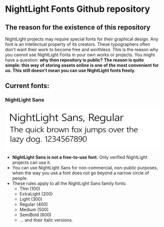 # NightLight Fonts Github repository

## The reason for the existence of this repository
NightLight projects may require special fonts for their graphical design. Any font is an intellectual property of its creators. These typographers often don't want their work to become free and worthless. This is the reason why you cannot use NightLight Fonts in your own works or projects.
You might have a question: **why then repository is public?**
**The reason is quite simple: this way of storing assets online is one of the most convenient for us. This still doesn't mean you can use NightLight fonts freely.**

## Current fonts:

### NightLight Sans
![NightLight Sans](https://raw.githubusercontent.com/NiLiDev/Fonts/main/NightLight%20Sans/NightLightSans.webp)
- **NightLight Sans is not a free-to-use font.** Only verified NightLight projects can use it.
- You can use NightLight Sans for non-commercial, non-public purposes, when the way you use a font does not go beyond a narrow circle of people.
- These rules apply to all the NightLight Sans family fonts:
  - Thin (100)
  - ExtraLight (200)
  - Light (300)
  - Regular (400)
  - Medium (500)
  - SemiBold (600)
  - ... and their italic versions.
